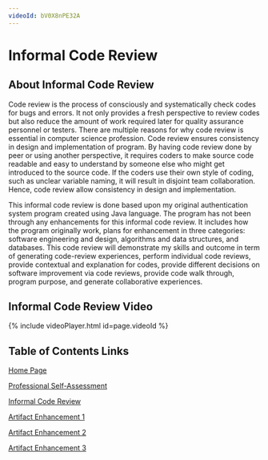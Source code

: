 ```yaml
---
videoId: bV0X8nPE32A
---
```


# Informal Code Review

## About Informal Code Review

Code review is the process of consciously and systematically check codes for bugs and errors.  It not only provides a fresh perspective to review codes but also reduce the amount of work required later for quality assurance personnel or testers.  There are multiple reasons for why code review is essential in computer science profession.  Code review ensures consistency in design and implementation of program.  By having code review done by peer or using another perspective, it requires coders to make source code readable and easy to understand by someone else who might get introduced to the source code.  If the coders use their own style of coding, such as unclear variable naming, it will result in disjoint team collaboration.  Hence, code review allow consistency in design and implementation.  

This informal code review is done based upon my original authentication system program created using Java language.  The program has not been through any enhancements for this informal code review.  It includes how the program originally work, plans for enhancement in three categories: software engineering and design, algorithms and data structures, and databases.  This code review will demonstrate my skills and outcome in term of generating code-review experiences, perform individual code reviews, provide contextual and explanation for codes, provide different decisions on software improvement via code reviews, provide code walk through, program purpose, and generate collaborative experiences.


## Informal Code Review Video

{% include videoPlayer.html id=page.videoId %}


## Table of Contents Links
[Home Page](https://bdoan95gl.github.io)

[Professional Self-Assessment](https://bdoan95gl.github.io/selfassessment)

[Informal Code Review](https://bdoan95gl.github.io/codereview)

[Artifact Enhancement 1](https://bdoan95gl.github.io/artifact1)

[Artifact Enhancement 2](https://bdoan95gl.github.io/artifact2)

[Artifact Enhancement 3](https://bdoan95gl.github.io/artifact3)
